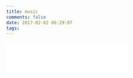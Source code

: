 ```yaml
---
title: music
comments: false
date: 2017-02-02 06:29:07
tags:
---
```


<iframe frameborder="no" border="0" marginwidth="0" marginheight="0" width=330 height=86 src="//music.163.com/outchain/player?type=2&id=989296&auto=0&height=66"></iframe>
